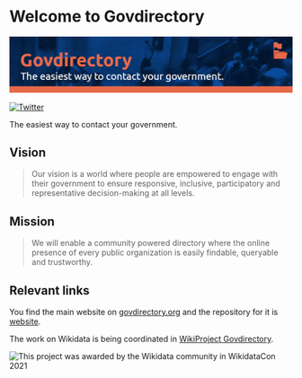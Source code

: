 # Welcome to Govdirectory

![banner](https://raw.githubusercontent.com/govdirectory/.github/main/profile/repo-image.png)

[![Twitter](https://img.shields.io/badge/twitter-@govdirectory--twitter-9cf.svg)](https://twitter.com/govdirectory)

The easiest way to contact your government.

## Vision

> Our vision is a world where people are empowered to engage with their government to ensure responsive, inclusive, participatory and representative decision-making at all levels.

## Mission

> We will enable a community powered directory where the online presence of every public organization is easily findable, queryable and trustworthy.

## Relevant links

You find the main website on [govdirectory.org](https://govdirectory.org) and the repository for it is [website](https://github.com/govdirectory/website).

The work on Wikidata is being coordinated in [WikiProject Govdirectory](https://www.wikidata.org/wiki/Wikidata:WikiProject_Govdirectory).

![This project was awarded by the Wikidata community in WikidataCon 2021](https://upload.wikimedia.org/wikipedia/commons/thumb/c/c2/WikidataCon_Community_Awards_2021_banner.png/1012px-WikidataCon_Community_Awards_2021_banner.png)
